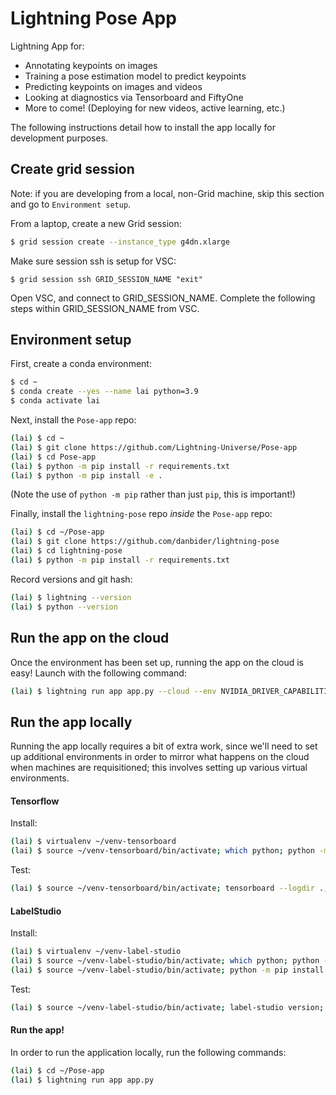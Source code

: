 # Lightning Pose App

Lightning App for:
* Annotating keypoints on images
* Training a pose estimation model to predict keypoints
* Predicting keypoints on images and videos
* Looking at diagnostics via Tensorboard and FiftyOne
* More to come! (Deploying for new videos, active learning, etc.)

The following instructions detail how to install the app locally for development purposes.

## Create grid session 
Note: if you are developing from a local, non-Grid machine, skip this section and go to 
`Environment setup`.

From a laptop, create a new Grid session:
```bash
$ grid session create --instance_type g4dn.xlarge 
```

Make sure session ssh is setup for VSC:
```
$ grid session ssh GRID_SESSION_NAME "exit"
```

Open VSC, and connect to GRID_SESSION_NAME. Complete the following steps within 
GRID_SESSION_NAME from VSC.

## Environment setup 

First, create a conda environment:
```bash
$ cd ~
$ conda create --yes --name lai python=3.9
$ conda activate lai
```

Next, install the `Pose-app` repo:
```bash
(lai) $ cd ~
(lai) $ git clone https://github.com/Lightning-Universe/Pose-app
(lai) $ cd Pose-app
(lai) $ python -m pip install -r requirements.txt
(lai) $ python -m pip install -e .
```
(Note the use of `python -m pip` rather than just `pip`, this is important!)

Finally, install the `lightning-pose` repo _inside_ the `Pose-app` repo:
```bash
(lai) $ cd ~/Pose-app
(lai) $ git clone https://github.com/danbider/lightning-pose
(lai) $ cd lightning-pose
(lai) $ python -m pip install -r requirements.txt
```

Record versions and git hash:
```bash
(lai) $ lightning --version
(lai) $ python --version
```

## Run the app on the cloud
Once the environment has been set up, running the app on the cloud is easy! Launch with the
following command:
```bash
(lai) $ lightning run app app.py --cloud --env NVIDIA_DRIVER_CAPABILITIES=compute,utility,video
```

## Run the app locally
Running the app locally requires a bit of extra work, since we'll need to set up additional 
environments in order to mirror what happens on the cloud when machines are requisitioned;
this involves setting up various virtual environments.

#### Tensorflow
Install:
```bash
(lai) $ virtualenv ~/venv-tensorboard 
(lai) $ source ~/venv-tensorboard/bin/activate; which python; python -m pip install tensorflow tensorboard; deactivate
```
Test:
```bash
(lai) $ source ~/venv-tensorboard/bin/activate; tensorboard --logdir .; deactivate
```

#### LabelStudio
Install:
```bash
(lai) $ virtualenv ~/venv-label-studio 
(lai) $ source ~/venv-label-studio/bin/activate; which python; python -m pip install label-studio label-studio-sdk; deactivate
(lai) $ source ~/venv-label-studio/bin/activate; python -m pip install -e .; deactivate

```
Test:
```bash
(lai) $ source ~/venv-label-studio/bin/activate; label-studio version; deactivate
```

#### Run the app!

In order to run the application locally, run the following commands:

```bash
(lai) $ cd ~/Pose-app
(lai) $ lightning run app app.py
```
